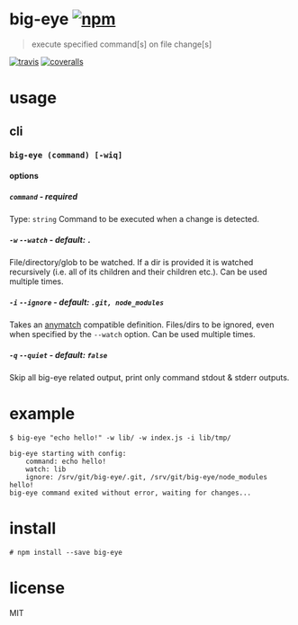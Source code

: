# big-eye [![npm](https://img.shields.io/npm/v/big-eye.svg)](https://www.npmjs.com/package/big-eye)

> execute specified command[s] on file change[s]

[![travis](https://travis-ci.org/nikersify/big-eye.svg?branch=master)](https://travis-ci.org/nikersify/big-eye)
[![coveralls](https://coveralls.io/repos/github/nikersify/big-eye/badge.svg?branch=master)](https://coveralls.io/github/nikersify/big-eye?branch=master)

# usage

## cli

### `big-eye (command) [-wiq]`

#### options

##### `command` - required

Type: `string`
Command to be executed when a change is detected.

##### `-w` `--watch` - default: `.`

File/directory/glob to be watched. If a dir is provided it is watched recursively (i.e. all of its children and their children etc.). Can be used multiple times.

##### `-i` `--ignore` - default: `.git, node_modules`

Takes an [anymatch](https://github.com/micromatch/anymatch) compatible definition.
Files/dirs to be ignored, even when specified by the `--watch` option. Can be used multiple times.

##### `-q` `--quiet` - default: `false`

Skip all big-eye related output, print only command stdout & stderr outputs.

# example

```
$ big-eye "echo hello!" -w lib/ -w index.js -i lib/tmp/

big-eye starting with config:
	command: echo hello!
	watch: lib
	ignore: /srv/git/big-eye/.git, /srv/git/big-eye/node_modules
hello!
big-eye command exited without error, waiting for changes...
```

# install

`# npm install --save big-eye`

# license

MIT
